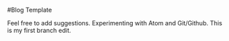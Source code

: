 #Blog Template

Feel free to add suggestions.
Experimenting with Atom and Git/Github.
This is my first branch edit.

